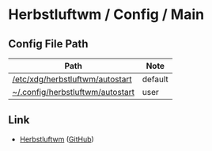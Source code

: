
# Herbstluftwm / Config / Main


## Config File Path

| Path | Note |
| --- | --- |
| [/etc/xdg/herbstluftwm/autostart](https://github.com/herbstluftwm/herbstluftwm/blob/master/share/autostart) | default |
| [~/.config/herbstluftwm/autostart](https://github.com/samwhelp/note-about-herbstluftwm/blob/gh-pages/_demo/config/herbstluftwm-config/main/config/herbstluftwm/autostart) | user |

## Link

* [Herbstluftwm](https://herbstluftwm.org/) ([GitHub](https://github.com/herbstluftwm/herbstluftwm))
